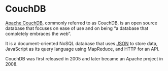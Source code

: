 # CouchDB

[Apache CouchDB](http://couchdb.apache.org/), commonly referred to as CouchDB, is an open source database that focuses on ease of use and on being “a database that completely embraces the web”.

It is a document-oriented NoSQL database that uses [JSON](JSON.md) to store data, JavaScript as its query language using MapReduce, and HTTP for an API.

CouchDB was first released in 2005 and later became an Apache project in 2008.
